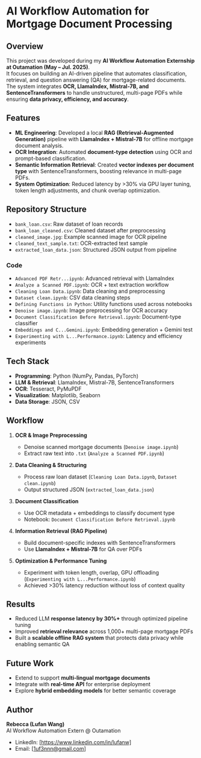 # AI Workflow Automation for Mortgage Document Processing

## Overview  
This project was developed during my **AI Workflow Automation Externship at Outamation (May – Jul. 2025)**.  
It focuses on building an AI-driven pipeline that automates classification, retrieval, and question answering (QA) for mortgage-related documents. The system integrates **OCR, LlamaIndex, Mistral-7B, and SentenceTransformers** to handle unstructured, multi-page PDFs while ensuring **data privacy, efficiency, and accuracy**.  

## Features  
- **ML Engineering**: Developed a local **RAG (Retrieval-Augmented Generation)** pipeline with **LlamaIndex + Mistral-7B** for offline mortgage document analysis.  
- **OCR Integration**: Automated **document-type detection** using OCR and prompt-based classification.  
- **Semantic Information Retrieval**: Created **vector indexes per document type** with SentenceTransformers, boosting relevance in multi-page PDFs.  
- **System Optimization**: Reduced latency by >30% via GPU layer tuning, token length adjustments, and chunk overlap optimization.  

## Repository Structure  
- `bank_loan.csv`: Raw dataset of loan records  
- `bank_loan_cleaned.csv`: Cleaned dataset after preprocessing  
- `cleaned_image.jpg`: Example scanned image for OCR pipeline  
- `cleaned_text_sample.txt`: OCR-extracted text sample  
- `extracted_loan_data.json`: Structured JSON output from pipeline  

### Code
- `Advanced PDF Retr...ipynb`: Advanced retrieval with LlamaIndex  
- `Analyze a Scanned PDF.ipynb`: OCR + text extraction workflow  
- `Cleaning Loan Data.ipynb`: Data cleaning and preprocessing  
- `Dataset clean.ipynb`: CSV data cleaning steps  
- `Defining Functions in Python`: Utility functions used across notebooks  
- `Denoise image.ipynb`: Image preprocessing for OCR accuracy  
- `Document Classification Before Retrieval.ipynb`: Document-type classifier  
- `Embeddings and C...Gemini.ipynb`: Embedding generation + Gemini test  
- `Experimenting with L...Performance.ipynb`: Latency and efficiency experiments 

## Tech Stack  
- **Programming**: Python (NumPy, Pandas, PyTorch)  
- **LLM & Retrieval**: LlamaIndex, Mistral-7B, SentenceTransformers  
- **OCR**: Tesseract, PyMuPDF  
- **Visualization**: Matplotlib, Seaborn  
- **Data Storage**: JSON, CSV  

## Workflow  

1. **OCR & Image Preprocessing**  
   - Denoise scanned mortgage documents (`Denoise image.ipynb`)  
   - Extract raw text into `.txt` (`Analyze a Scanned PDF.ipynb`)  

2. **Data Cleaning & Structuring**  
   - Process raw loan dataset (`Cleaning Loan Data.ipynb`, `Dataset clean.ipynb`)  
   - Output structured JSON (`extracted_loan_data.json`)  

3. **Document Classification**  
   - Use OCR metadata + embeddings to classify document type  
   - Notebook: `Document Classification Before Retrieval.ipynb`  

4. **Information Retrieval (RAG Pipeline)**  
   - Build document-specific indexes with SentenceTransformers  
   - Use **LlamaIndex + Mistral-7B** for QA over PDFs  

5. **Optimization & Performance Tuning**  
   - Experiment with token length, overlap, GPU offloading (`Experimenting with L...Performance.ipynb`)  
   - Achieved >30% latency reduction without loss of context quality  

## Results  
- Reduced LLM **response latency by 30%+** through optimized pipeline tuning  
- Improved **retrieval relevance** across 1,000+ multi-page mortgage PDFs  
- Built a **scalable offline RAG system** that protects data privacy while enabling semantic QA  

## Future Work  
- Extend to support **multi-lingual mortgage documents**  
- Integrate with **real-time API** for enterprise deployment  
- Explore **hybrid embedding models** for better semantic coverage  

## Author  
**Rebecca (Lufan Wang)**  
AI Workflow Automation Extern @ Outamation  
- LinkedIn: [https://www.linkedin.com/in/lufanw]  
- Email: [1uf3nnn@gmail.com]  
